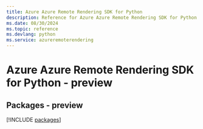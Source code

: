 ```yaml
---
title: Azure Azure Remote Rendering SDK for Python
description: Reference for Azure Azure Remote Rendering SDK for Python
ms.date: 08/30/2024
ms.topic: reference
ms.devlang: python
ms.service: azureremoterendering
---
```

# Azure Azure Remote Rendering SDK for Python - preview
## Packages - preview
[!INCLUDE [packages](azure-remote-rendering-index.md)]